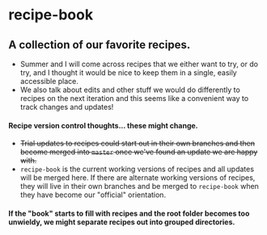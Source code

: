 # recipe-book
## A collection of our favorite recipes.
- Summer and I will come across recipes that we either want to try, or do try, and I thought it would be nice to keep them in a single, easily accessible place.
- We also talk about edits and other stuff we would do differently to recipes on the next iteration and this seems like a convenient way to track changes and updates!

#### Recipe version control thoughts... these might change.
- ~~Trial updates to recipes could start out in their own branches and then become merged into `master` once we've found an update we are happy with.~~
- `recipe-book` is the current working versions of recipes and all updates will be merged here. If there are alternate working versions of recipes, they will live in their own branches and be merged to `recipe-book` when they have become our "official" orientation.

#### If the "book" starts to fill with recipes and the root folder becomes too unwieldy, we might separate recipes out into grouped directories.
